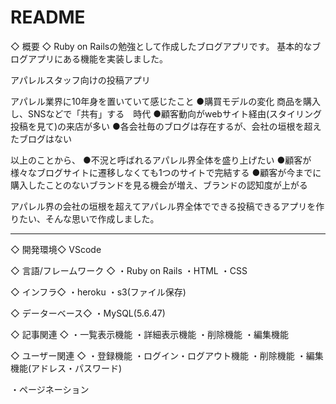 # README

◇ 概要 ◇
Ruby on Railsの勉強として作成したブログアプリです。 
基本的なブログアプリにある機能を実装しました。

アパレルスタッフ向けの投稿アプリ

アパレル業界に10年身を置いていて感じたこと
●購買モデルの変化
商品を購入し、SNSなどで「共有」する　時代
●顧客動向がwebサイト経由(スタイリング投稿を見て)の来店が多い
●各会社毎のブログは存在するが、会社の垣根を超えたブログはない

以上のことから、
●不況と呼ばれるアパレル界全体を盛り上げたい
●顧客が様々なブログサイトに遷移しなくても1つのサイトで完結する
●顧客が今までに購入したことのないブランドを見る機会が増え、ブランドの認知度が上がる



アパレル界の会社の垣根を超えてアパレル界全体でできる投稿できるアプリを作りたい、そんな思いで作成しました。



---------- ----------



◇ 開発環境◇
VScode

◇ 言語/フレームワーク ◇
・Ruby on Rails
・HTML
・CSS

◇ インフラ◇ 
・heroku
・s3(ファイル保存)

◇ データーベース◇
・MySQL(5.6.47)

◇ 記事関連 ◇
・一覧表示機能
・詳細表示機能
・削除機能
・編集機能


◇ ユーザー関連 ◇
・登録機能
・ログイン・ログアウト機能
・削除機能
・編集機能(アドレス・パスワード)

・ページネーション
